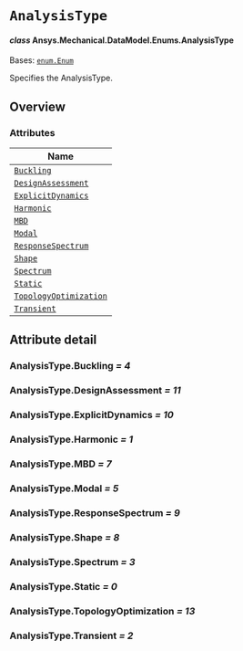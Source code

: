 # `AnalysisType`

<a id="ansys.mechanical.stubs.v241.Ansys.Mechanical.DataModel.Enums.AnalysisType"></a>

#### *class* Ansys.Mechanical.DataModel.Enums.AnalysisType

Bases: [`enum.Enum`](https://docs.python.org/3/library/enum.html#enum.Enum)

Specifies the AnalysisType.

<!-- !! processed by numpydoc !! -->

<a id="overview"></a>

## Overview

### Attributes

| Name |
| -------------------------------------------------------------- |
| [`Buckling`](#AnalysisType.Buckling) |
| [`DesignAssessment`](#AnalysisType.DesignAssessment) |
| [`ExplicitDynamics`](#AnalysisType.ExplicitDynamics) |
| [`Harmonic`](#AnalysisType.Harmonic) |
| [`MBD`](#AnalysisType.MBD) |
| [`Modal`](#AnalysisType.Modal) |
| [`ResponseSpectrum`](#AnalysisType.ResponseSpectrum) |
| [`Shape`](#AnalysisType.Shape) |
| [`Spectrum`](#AnalysisType.Spectrum) |
| [`Static`](#AnalysisType.Static) |
| [`TopologyOptimization`](#AnalysisType.TopologyOptimization) |
| [`Transient`](#AnalysisType.Transient) |

<a id="attribute-detail"></a>

## Attribute detail

<a id="AnalysisType.Buckling"></a>

### AnalysisType.Buckling *= 4*

<a id="AnalysisType.DesignAssessment"></a>

### AnalysisType.DesignAssessment *= 11*

<a id="AnalysisType.ExplicitDynamics"></a>

### AnalysisType.ExplicitDynamics *= 10*

<a id="AnalysisType.Harmonic"></a>

### AnalysisType.Harmonic *= 1*

<a id="AnalysisType.MBD"></a>

### AnalysisType.MBD *= 7*

<a id="AnalysisType.Modal"></a>

### AnalysisType.Modal *= 5*

<a id="AnalysisType.ResponseSpectrum"></a>

### AnalysisType.ResponseSpectrum *= 9*

<a id="AnalysisType.Shape"></a>

### AnalysisType.Shape *= 8*

<a id="AnalysisType.Spectrum"></a>

### AnalysisType.Spectrum *= 3*

<a id="AnalysisType.Static"></a>

### AnalysisType.Static *= 0*

<a id="AnalysisType.TopologyOptimization"></a>

### AnalysisType.TopologyOptimization *= 13*

<a id="AnalysisType.Transient"></a>

### AnalysisType.Transient *= 2*


